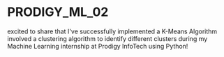 # PRODIGY_ML_02
excited to share that I've successfully implemented a K-Means Algorithm involved a clustering algorithm to identify different clusters during my Machine Learning internship at Prodigy InfoTech using Python! 
